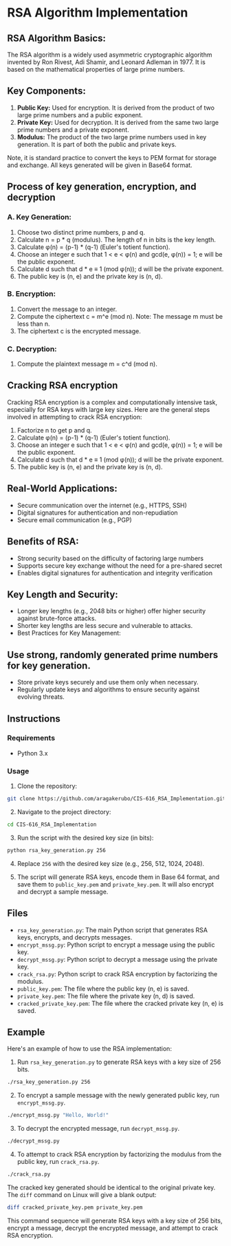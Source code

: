 # RSA Algorithm Implementation

## RSA Algorithm Basics:

The RSA algorithm is a widely used asymmetric cryptographic algorithm invented by Ron Rivest, Adi Shamir, and Leonard Adleman in 1977. It is based on the mathematical properties of large prime numbers.

## Key Components:

1. **Public Key:** Used for encryption. It is derived from the product of two large prime numbers and a public exponent.
2. **Private Key:** Used for decryption. It is derived from the same two large prime numbers and a private exponent.
3. **Modulus:** The product of the two large prime numbers used in key generation. It is part of both the public and private keys.

Note, it is standard practice to convert the keys to PEM format for storage and exchange.
All keys generated will be given in Base64 format.

## Process of key generation, encryption, and decryption

### A. Key Generation:

1. Choose two distinct prime numbers, p and q.
2. Calculate n = p \* q (modulus). The length of n in bits is the key length.
3. Calculate φ(n) = (p-1) \* (q-1) (Euler's totient function).
4. Choose an integer e such that 1 < e < φ(n) and gcd(e, φ(n)) = 1; e will be the public exponent.
5. Calculate d such that d \* e ≡ 1 (mod φ(n)); d will be the private exponent.
6. The public key is (n, e) and the private key is (n, d).

### B. Encryption:

1. Convert the message to an integer.
2. Compute the ciphertext c = m^e (mod n). Note: The message m must be less than n.
3. The ciphertext c is the encrypted message.

### C. Decryption:

1. Compute the plaintext message m = c^d (mod n).

## Cracking RSA encryption

Cracking RSA encryption is a complex and computationally intensive task, especially for RSA keys with large key sizes.
Here are the general steps involved in attempting to crack RSA encryption:

1. Factorize n to get p and q.
2. Calculate φ(n) = (p-1) \* (q-1) (Euler's totient function).
3. Choose an integer e such that 1 < e < φ(n) and gcd(e, φ(n)) = 1; e will be the public exponent.
4. Calculate d such that d \* e ≡ 1 (mod φ(n)); d will be the private exponent.
5. The public key is (n, e) and the private key is (n, d).

## Real-World Applications:

-   Secure communication over the internet (e.g., HTTPS, SSH)
-   Digital signatures for authentication and non-repudiation
-   Secure email communication (e.g., PGP)

## Benefits of RSA:

-   Strong security based on the difficulty of factoring large numbers
-   Supports secure key exchange without the need for a pre-shared secret
-   Enables digital signatures for authentication and integrity verification

## Key Length and Security:

-   Longer key lengths (e.g., 2048 bits or higher) offer higher security against brute-force attacks.
-   Shorter key lengths are less secure and vulnerable to attacks.
-   Best Practices for Key Management:

## Use strong, randomly generated prime numbers for key generation.

-   Store private keys securely and use them only when necessary.
-   Regularly update keys and algorithms to ensure security against evolving threats.

## Instructions

### Requirements

-   Python 3.x

### Usage

1. Clone the repository:

```bash
git clone https://github.com/aragakerubo/CIS-616_RSA_Implementation.git
```

2. Navigate to the project directory:

```bash
cd CIS-616_RSA_Implementation
```

3. Run the script with the desired key size (in bits):

```bash
python rsa_key_generation.py 256
```

4. Replace `256` with the desired key size (e.g., 256, 512, 1024, 2048).

5. The script will generate RSA keys, encode them in Base 64 format, and save them to `public_key.pem` and `private_key.pem`. It will also encrypt and decrypt a sample message.

## Files

-   `rsa_key_generation.py`: The main Python script that generates RSA keys, encrypts, and decrypts messages.
-   `encrypt_mssg.py`: Python script to encrypt a message using the public key.
-   `decrypt_mssg.py`: Python script to decrypt a message using the private key.
-   `crack_rsa.py`: Python script to crack RSA encryption by factorizing the modulus.
-   `public_key.pem`: The file where the public key (n, e) is saved.
-   `private_key.pem`: The file where the private key (n, d) is saved.
-   `cracked_private_key.pem`: The file where the cracked private key (n, e) is saved.

## Example

Here's an example of how to use the RSA implementation:

1. Run `rsa_key_generation.py` to generate RSA keys with a key size of 256 bits.

```bash
./rsa_key_generation.py 256
```

2. To encrypt a sample message with the newly generated public key, run `encrypt_mssg.py`.

```bash
./encrypt_mssg.py "Hello, World!"
```

3. To decrypt the encrypted message, run `decrypt_mssg.py`.

```bash
./decrypt_mssg.py
```

4. To attempt to crack RSA encryption by factorizing the modulus from the public key, run `crack_rsa.py`.

```bash
./crack_rsa.py
```

The cracked key generated should be identical to the original private key. The `diff` command on Linux will give a blank output:

```bash
diff cracked_private_key.pem private_key.pem
```

This command sequence will generate RSA keys with a key size of 256 bits, encrypt a message, decrypt the encrypted message, and attempt to crack RSA encryption.
